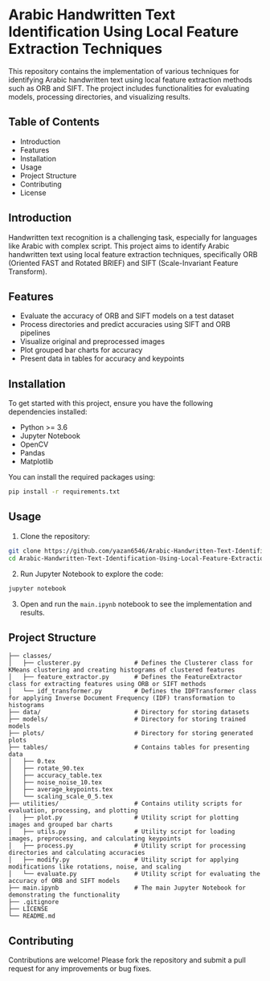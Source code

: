 # Arabic Handwritten Text Identification Using Local Feature Extraction Techniques

This repository contains the implementation of various techniques for identifying Arabic handwritten text using local feature extraction methods such as ORB and SIFT. The project includes functionalities for evaluating models, processing directories, and visualizing results.

## Table of Contents

- Introduction
- Features
- Installation
- Usage
- Project Structure
- Contributing
- License

## Introduction

Handwritten text recognition is a challenging task, especially for languages like Arabic with complex script. This project aims to identify Arabic handwritten text using local feature extraction techniques, specifically ORB (Oriented FAST and Rotated BRIEF) and SIFT (Scale-Invariant Feature Transform).

## Features

- Evaluate the accuracy of ORB and SIFT models on a test dataset
- Process directories and predict accuracies using SIFT and ORB pipelines
- Visualize original and preprocessed images
- Plot grouped bar charts for accuracy
- Present data in tables for accuracy and keypoints

## Installation

To get started with this project, ensure you have the following dependencies installed:

- Python >= 3.6
- Jupyter Notebook
- OpenCV
- Pandas
- Matplotlib

You can install the required packages using:

```bash
pip install -r requirements.txt
```
## Usage

1. Clone the repository:
```bash
git clone https://github.com/yazan6546/Arabic-Handwritten-Text-Identification-Using-Local-Feature-Extraction-Techniques.git
cd Arabic-Handwritten-Text-Identification-Using-Local-Feature-Extraction-Techniques
```

2. Run Jupyter Notebook to explore the code:
```bash
jupyter notebook
```
3. Open and run the `main.ipynb` notebook to see the implementation and results.

## Project Structure

        
    ├── classes/
    │   ├── clusterer.py               # Defines the Clusterer class for KMeans clustering and creating histograms of clustered features
    │   ├── feature_extractor.py       # Defines the FeatureExtractor class for extracting features using ORB or SIFT methods
    │   └── idf_transformer.py         # Defines the IDFTransformer class for applying Inverse Document Frequency (IDF) transformation to histograms
    ├── data/                          # Directory for storing datasets
    ├── models/                        # Directory for storing trained models
    ├── plots/                         # Directory for storing generated plots
    ├── tables/                        # Contains tables for presenting data
    │   ├── 0.tex
    │   ├── rotate_90.tex
    │   ├── accuracy_table.tex
    │   ├── noise_noise_10.tex
    │   ├── average_keypoints.tex
    │   └── scaling_scale_0_5.tex
    ├── utilities/                     # Contains utility scripts for evaluation, processing, and plotting
    │   ├── plot.py                    # Utility script for plotting images and grouped bar charts
    │   ├── utils.py                   # Utility script for loading images, preprocessing, and calculating keypoints
    │   ├── process.py                 # Utility script for processing directories and calculating accuracies
    │   ├── modify.py                  # Utility script for applying modifications like rotations, noise, and scaling
    │   └── evaluate.py                # Utility script for evaluating the accuracy of ORB and SIFT models
    ├── main.ipynb                     # The main Jupyter Notebook for demonstrating the functionality
    ├── .gitignore
    ├── LICENSE
    └── README.md

## Contributing
Contributions are welcome! Please fork the repository and submit a pull request for any improvements or bug fixes.
